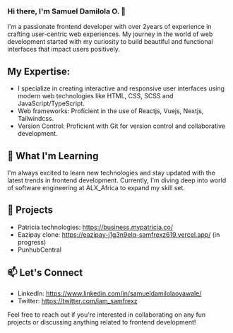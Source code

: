 ### Hi there, I'm Samuel Damilola O. 👋

I'm a passionate frontend developer with over 2years of experience in crafting user-centric web experiences. My journey in the world of web development started with my curiosity to build beautiful and functional interfaces that impact users positively.

## My Expertise:
- I specialize in creating interactive and responsive user interfaces using modern web technologies like HTML, CSS, SCSS and JavaScript/TypeScript.
- Web frameworks: Proficient in the use of Reactjs, Vuejs, Nextjs, Tailwindcss.
- Version Control: Proficient with Git for version control and collaborative development.

## 🌱 What I'm Learning

I'm always excited to learn new technologies and stay updated with the latest trends in frontend development. Currently, I'm diving deep into world of software engineering at ALX_Africa to expand my skill set.

## 💼 Projects
- Patricia technologies: https://business.mypatricia.co/
- Eazipay clone: https://eazipay-j1g3n9elq-samfrexz619.vercel.app/ (in progress)
- PunhubCentral

## 📫 Let's Connect

- LinkedIn: https://www.linkedin.com/in/samueldamilolaoyawale/
- Twitter: https://twitter.com/iam_samfrexz

Feel free to reach out if you're interested in collaborating on any fun projects or discussing anything related to frontend development!


<!--
**samfrexz619/samfrexz619** is a ✨ _special_ ✨ repository because its `README.md` (this file) appears on your GitHub profile.


Here are some ideas to get you started:

- 🔭 I’m currently working on ...
- 🌱 I’m currently learning ...
- 👯 I’m looking to collaborate on ...
- 🤔 I’m looking for help with ...
- 💬 Ask me about ...
- 📫 How to reach me: ...
- 😄 Pronouns: ...
- ⚡ Fun fact: ...
-->
